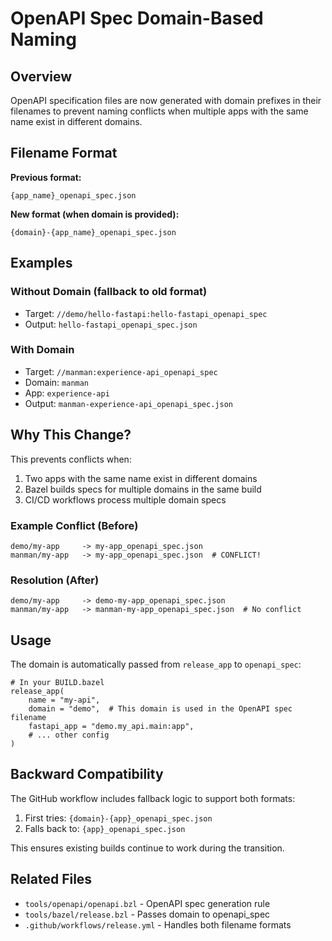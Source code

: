 # OpenAPI Spec Domain-Based Naming

## Overview

OpenAPI specification files are now generated with domain prefixes in their filenames to prevent naming conflicts when multiple apps with the same name exist in different domains.

## Filename Format

**Previous format:**
```
{app_name}_openapi_spec.json
```

**New format (when domain is provided):**
```
{domain}-{app_name}_openapi_spec.json
```

## Examples

### Without Domain (fallback to old format)
- Target: `//demo/hello-fastapi:hello-fastapi_openapi_spec`
- Output: `hello-fastapi_openapi_spec.json`

### With Domain
- Target: `//manman:experience-api_openapi_spec`
- Domain: `manman`
- App: `experience-api`
- Output: `manman-experience-api_openapi_spec.json`

## Why This Change?

This prevents conflicts when:
1. Two apps with the same name exist in different domains
2. Bazel builds specs for multiple domains in the same build
3. CI/CD workflows process multiple domain specs

### Example Conflict (Before)
```
demo/my-app     -> my-app_openapi_spec.json
manman/my-app   -> my-app_openapi_spec.json  # CONFLICT!
```

### Resolution (After)
```
demo/my-app     -> demo-my-app_openapi_spec.json
manman/my-app   -> manman-my-app_openapi_spec.json  # No conflict
```

## Usage

The domain is automatically passed from `release_app` to `openapi_spec`:

```starlark
# In your BUILD.bazel
release_app(
    name = "my-api",
    domain = "demo",  # This domain is used in the OpenAPI spec filename
    fastapi_app = "demo.my_api.main:app",
    # ... other config
)
```

## Backward Compatibility

The GitHub workflow includes fallback logic to support both formats:
1. First tries: `{domain}-{app}_openapi_spec.json`
2. Falls back to: `{app}_openapi_spec.json`

This ensures existing builds continue to work during the transition.

## Related Files

- `tools/openapi/openapi.bzl` - OpenAPI spec generation rule
- `tools/bazel/release.bzl` - Passes domain to openapi_spec
- `.github/workflows/release.yml` - Handles both filename formats
